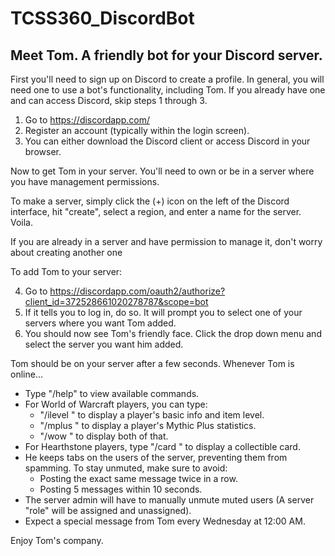 # TCSS360_DiscordBot
## Meet Tom. A friendly bot for your Discord server.

First you'll need to sign up on Discord to create a profile. In general, you will need one to use a bot's functionality, including Tom. If you already have one and can access Discord, skip steps 1 through 3.

  1.  Go to https://discordapp.com/
  2.  Register an account (typically within the login screen).
  3.  You can either download the Discord client or access Discord in your browser.

Now to get Tom in your server. You'll need to own or be in a server where you have management permissions. 

To make a server, simply click the (+) icon on the left of the Discord interface, hit "create", select a region, and enter a name for the server. Voila.

If you are already in a server and have permission to manage it, don't worry about creating another one

To add Tom to your server:
  
  4.  Go to https://discordapp.com/oauth2/authorize?client_id=372528661020278787&scope=bot
  5.  If it tells you to log in, do so. It will prompt you to select one of your servers where you want Tom added.
  6.  You should now see Tom's friendly face. Click the drop down menu and select the server you want him added.
  
Tom should be on your server after a few seconds. Whenever Tom is online...

* Type "/help" to view available commands.
* For World of Warcraft players, you can type:
  * "/ilevel <character> <server>" to display a player's basic info and item level.
  * "/mplus <character> <server>" to display a player's Mythic Plus statistics.
  * "/wow <character> <server>" to display both of that.       
* For Hearthstone players, type "/card <cardname>" to display a collectible card. 
* He keeps tabs on the users of the server, preventing them from spamming. To stay unmuted, make sure to avoid:
  * Posting the exact same message twice in a row.
  * Posting 5 messages within 10 seconds.
* The server admin will have to manually unmute muted users (A server "role" will be assigned and unassigned).
* Expect a special message from Tom every Wednesday at 12:00 AM.

Enjoy Tom's company.
